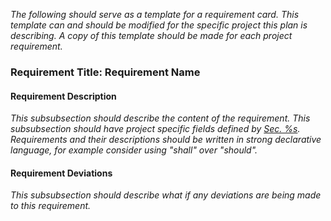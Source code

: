 _The following should serve as a template for a requirement card. This template can
and should be modified for the specific project this plan is describing. A copy
of this template should be made for each project requirement._

### Requirement Title: **Requirement Name**

#### Requirement Description
_This subsubsection should describe the content of the requirement. This
subsubsection should have project specific fields defined by [Sec. %s](#RSD). Requirements and their descriptions should be written in strong declarative language, for example consider using "shall" over "should"._

#### Requirement Deviations
_This subsubsection should describe what if any deviations are being made to
this requirement._